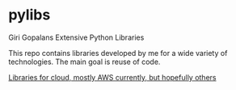 # pylibs
Giri Gopalans Extensive Python Libraries

This repo contains libraries developed by me for a wide variety of
technologies. The main goal is reuse of code.

[Libraries for cloud, mostly AWS currently, but hopefully others](cloud)

